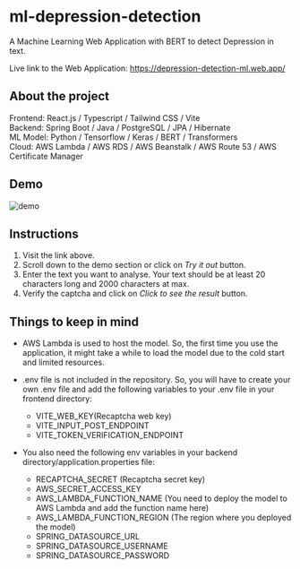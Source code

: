 # ml-depression-detection

A Machine Learning Web Application with BERT to detect Depression in text.

Live link to the Web Application: https://depression-detection-ml.web.app/

## About the project
Frontend: React.js / Typescript / Tailwind CSS / Vite  
Backend: Spring Boot / Java / PostgreSQL / JPA / Hibernate  
ML Model: Python / Tensorflow / Keras / BERT / Transformers  
Cloud: AWS Lambda / AWS RDS / AWS Beanstalk / AWS Route 53 / AWS Certificate Manager  

## Demo 

![demo](https://user-images.githubusercontent.com/95255319/227807052-e4c91089-f45d-4a0a-b2dc-c823c53a5281.gif)

## Instructions

1. Visit the link above.  
2. Scroll down to the demo section or click on  *Try it out* button.  
3. Enter the text you want to analyse. Your text should be at least 20 characters long and 2000 characters at max.  
4. Verify the captcha and click on *Click to see the result* button.  

## Things to keep in mind
- AWS Lambda is used to host the model. So, the first time you use the application, it might take a while to load the model due to the cold start and limited resources.  
- .env file is not included in the repository. So, you will have to create your own .env file and add the following variables to your .env file in your frontend directory:  
    - VITE_WEB_KEY(Recaptcha web key)  
    - VITE_INPUT_POST_ENDPOINT  
    - VITE_TOKEN_VERIFICATION_ENDPOINT  

- You also need the following env variables in your backend directory/application.properties file:  
    - RECAPTCHA_SECRET (Recaptcha secret key)  
    - AWS_SECRET_ACCESS_KEY  
    - AWS_LAMBDA_FUNCTION_NAME (You need to deploy the model to AWS Lambda and add the function name here)  
    - AWS_LAMBDA_FUNCTION_REGION (The region where you deployed the model)  
    - SPRING_DATASOURCE_URL  
    - SPRING_DATASOURCE_USERNAME  
    - SPRING_DATASOURCE_PASSWORD  









